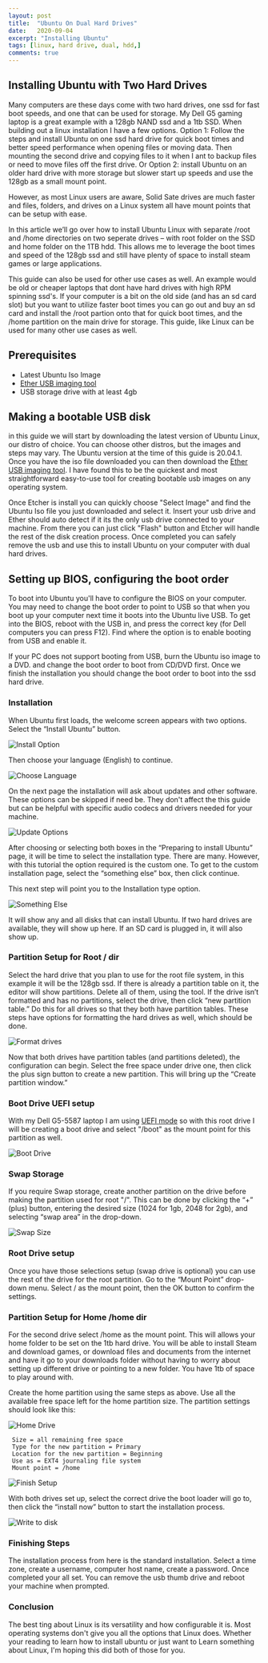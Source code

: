 ```yaml
---
layout: post
title:  "Ubuntu On Dual Hard Drives"
date:   2020-09-04
excerpt: "Installing Ubuntu"
tags: [linux, hard drive, dual, hdd,]
comments: true
---
```


## Installing Ubuntu with Two Hard Drives

Many computers are these days come with two hard drives, one ssd for fast boot speeds, and one that can be used for storage. My Dell G5 gaming laptop is a great example with a 128gb NAND ssd and a 1tb SSD.
When building out a linux installation I have a few options. Option 1: Follow the steps and install Ubuntu on one ssd hard drive for quick boot times and better speed performance when opening files or moving data. Then mounting the second drive and copying files to it when I ant to backup files or need to move files off the first drive. Or Option 2: install Ubuntu on an older hard drive with more storage but slower start up speeds and use the 128gb as a small mount point.

However, as most Linux users are aware, Solid Sate drives are much faster and files, folders, and drives on a Linux system all have mount points that can be setup with ease.

In this article we’ll go over how to install Ubuntu Linux with separate /root and /home directories on two seperate drives – with root folder on the SSD and home folder on the 1TB hdd. This allows me to leverage the boot times and speed of the 128gb ssd and still have plenty of space to install steam games or large applications.

This guide can also be used for other use cases as well. An example would be old or cheaper laptops that dont have hard drives with high RPM spinning ssd's. If your computer is a bit on the old side (and has an sd card slot) but you want to utilize faster boot times you can go out and buy an sd card and install the /root partion onto that for quick boot times, and the /home partition on the main drive for storage. This guide, like Linux can be used for many other use cases as well.

## Prerequisites
* Latest Ubuntu Iso Image
* [Ether USB imaging tool](https://www.balena.io/etcher/)
* USB storage drive with at least 4gb

## Making a bootable USB disk

in this guide we will start by downloading the latest version of Ubuntu Linux, our distro of choice. You can choose other distros, but the images and steps may vary. The Ubuntu version at the time of this guide is 20.04.1. Once you have the iso file downloaded you can then download the [Ether USB imaging tool](https://www.balena.io/etcher/). I have found this to be the quickest and most straightforward easy-to-use tool for creating bootable usb images on any operating system.

 Once Etcher is install you can quickly choose "Select Image" and find the Ubuntu Iso file you just downloaded and select it. Insert your usb drive and Ether should auto detect if it its the only usb drive connected to your machine. From there you can just click "Flash" button and Etcher will handle the rest of the disk creation process. Once completed you can safely remove the usb and use this to install Ubuntu on your computer with dual hard drives.


## Setting up BIOS, configuring the boot order
To boot into Ubuntu you'll have to configure the BIOS on your computer. You may need to change the boot order to point to USB so that when you boot up your computer next time it boots into the Ubuntu live USB. To get into the BIOS, reboot with the USB in, and press the correct key (for Dell computers you can press F12). Find where the option is to enable booting from USB and enable it.

If your PC does not support booting from USB, burn the Ubuntu iso image to a DVD. and change the boot order to boot from CD/DVD first. Once we finish the installation you should change the boot order to boot into the ssd hard drive.

### Installation

When Ubuntu first loads, the welcome screen appears with two options. Select the “Install Ubuntu” button.

![Install Option](/assets/blog/hdd-setup/install-options.png)

Then choose your language (English) to continue.

![Choose Language](/assets/blog/hdd-setup/choose-language.png)


On the next page the installation will ask about updates and other software. These options can be skipped if need be. They don't affect the this guide but can be helpful with specific audio codecs and drivers needed for your machine.

![Update Options](/assets/blog/hdd-setup/update-options.png)

After choosing or selecting both boxes in the “Preparing to install Ubuntu” page, it will be time to select the installation type. There are many. However, with this tutorial the option required is the custom one. To get to the custom installation page, select the “something else” box, then click continue.

This next step will point you to the Installation type option.

![Something Else](/assets/blog/hdd-setup/something-else.png)

 It will show any and all disks that can install Ubuntu. If two hard drives are available, they will show up here. If an SD card is plugged in, it will also show up.


### Partition Setup for Root / dir
Select the hard drive that you plan to use for the root file system, in this example it will be the 128gb ssd. If there is already a partition table on it, the editor will show partitions. Delete all of them, using the tool. If the drive isn’t formatted and has no partitions, select the drive, then click “new partition table.” Do this for all drives so that they both have partition tables. These steps have options for formatting the hard drives as well, which should be done.

![Format drives](/assets/blog/hdd-setup/hard-drive-home.png)

Now that both drives have partition tables (and partitions deleted), the configuration can begin. Select the free space under drive one, then click the plus sign button to create a new partition. This will bring up the “Create partition window.”

### Boot Drive UEFI setup
With my Dell G5-5587 laptop I am using [UEFI mode](https://wiki.ubuntu.com/UEFI/SecureBoot) so with this root drive I will be creating a boot drive and select "/boot" as the mount point for this partition as well.

![Boot Drive](/assets/blog/hdd-setup/boot-partition.png)

### Swap Storage
If you require Swap storage, create another partition on the drive before making the partition used for root "/". This can be done by clicking the “+” (plus) button, entering the desired size (1024 for 1gb, 2048 for 2gb), and selecting “swap area” in the drop-down.

![Swap Size](/assets/blog/hdd-setup/swap-partition.png)

### Root Drive setup
Once you have those selections setup (swap drive is optional) you can use the rest of the drive for the root partition. Go to the “Mount Point” drop-down menu. Select / as the mount point, then the OK button to confirm the settings.


### Partition Setup for Home /home dir
For the second drive select /home as the mount point. This will allows your home folder to be set on the 1tb hard drive. You will be able to install Steam and download games, or download files and documents from the internet and have it go to your downloads folder without having to worry about setting up different drive or pointing to a new folder. You have 1tb of space to play around with.

Create the home partition using the same steps as above. Use all the available free space left for the home partition size. The partition settings should look like this:

![Home Drive](/assets/blog/hdd-setup/home-partition.png)

     Size = all remaining free space
     Type for the new partition = Primary
     Location for the new partition = Beginning
     Use as = EXT4 journaling file system
     Mount point = /home


![Finish Setup](/assets/blog/hdd-setup/finish-setup.png)

With both drives set up, select the correct drive the boot loader will go to, then click the “install now” button to start the installation process.

![Write to disk](/assets/blog/hdd-setup/finish-setup-2.png)

### Finishing Steps
The installation process from here is the standard installation. Select a time zone, create a username, computer host name, create a password. Once completed your all set. You can remove the usb thumb drive and reboot your machine when prompted.

### Conclusion
The best ting about Linux is its versatility and how configurable it is. Most operating systems don't give you all the options that Linux does. Whether your reading to learn how to install ubuntu or just want to Learn something about Linux, I'm hoping this did both of those for you.
